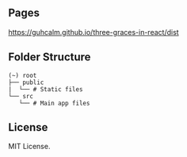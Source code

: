 ## Pages

https://guhcalm.github.io/three-graces-in-react/dist

## Folder Structure

```
(~) root
├── public
|  └── # Static files
└── src
   └── # Main app files
```

## License

MIT License.